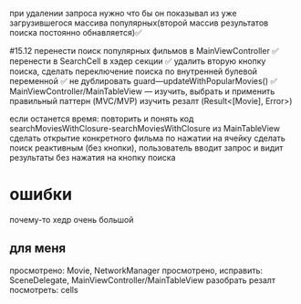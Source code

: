 при удалении запроса нужно что бы он показывал из уже загрузившегося массива популярных(второй массив результатов поиска постоянно обнавляется)✅

#15.12
перенести поиск популярных фильмов в MainViewController ✅
перенести в SearchCell в хэдер секции ✅
удалить вторую кнопку поиска, сделать переключение поиска по внутренней булевой переменной ✅
не дублировать guard—updateWithPopularMovies() ✅
MainViewController/MainTableView — изучить, выбрать и применить правильный паттерн (MVC/MVP)
изучить резалт (Result<[Movie], Error>)

если останется время:
повторить и понять код searchMoviesWithClosure-searchMoviesWithClosure из MainTableView
сделать открытие конкретного фильма по нажатии на ячейку
сделать поиск реактивным (без кнопки), пользователь вводит запрос и видит результаты без нажатия на кнопку поиска

# ошибки
почему-то хедр очень большой

## для меня
просмотрено: Movie, NetworkManager
просмотрено, исправить: SceneDelegate, MainViewController/MainTableView
разобрать резалт
посмотреть: cells
